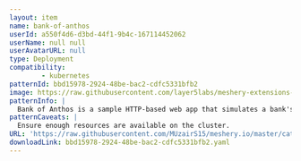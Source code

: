 ```yaml
---
layout: item
name: bank-of-anthos
userId: a550f4d6-d3bd-44f1-9b4c-167114452062
userName: null null
userAvatarURL: null
type: Deployment
compatibility: 
        - kubernetes
patternId: bbd15978-2924-48be-bac2-cdfc5331bfb2
image: https://raw.githubusercontent.com/layer5labs/meshery-extensions-packages/master/action-assets/design-assets/bbd15978-2924-48be-bac2-cdfc5331bfb2-light.png,https://raw.githubusercontent.com/layer5labs/meshery-extensions-packages/master/action-assets/design-assets/bbd15978-2924-48be-bac2-cdfc5331bfb2-dark.png
patternInfo: |
  Bank of Anthos is a sample HTTP-based web app that simulates a bank's payment processing network, allowing users to create artificial bank accounts and complete transactions.
patternCaveats: |
  Ensure enough resources are available on the cluster.
URL: 'https://raw.githubusercontent.com/MUzairS15/meshery.io/master/catalog/bbd15978-2924-48be-bac2-cdfc5331bfb2.yaml'
downloadLink: bbd15978-2924-48be-bac2-cdfc5331bfb2.yaml
---
```

